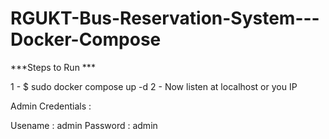 # RGUKT-Bus-Reservation-System---Docker-Compose

***Steps to Run ***

1 - $ sudo docker compose up -d
2 - Now listen at localhost or you IP

Admin Credentials :

Usename  : admin 
Password : admin

